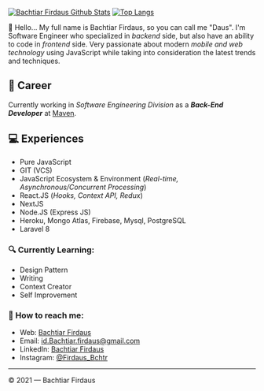 [![Bachtiar Firdaus Github Stats](https://github-readme-stats.vercel.app/api?username=bachtiar-firdaus&count_private=true&theme=default&show_icons=true)](https://github.com/Bachtiar-Firdaus)
[![Top Langs](https://github-readme-stats.vercel.app/api/top-langs/?username=Bachtiar-Firdaus&layout=compact)](https://github.com/Bachtiar-Firdaus)
<br>

👋 Hello... My full name is Bachtiar Firdaus, so you can call me "Daus". I'm Software Engineer who specialized in _backend_ side, but also have an ability to code in _frontend_ side. Very passionate about modern _mobile and web technology_ using JavaScript while taking into consideration the latest trends and techniques.

## 💼 Career

Currently working in _Software Engineering Division_ as a **_Back-End Developer_** at [Maven](https://maven.co.id/).

## 💻 Experiences

- Pure JavaScript
- GIT (VCS)
- JavaScript Ecosystem & Environment (_Real-time, Asynchronous/Concurrent Processing_)
- React.JS (_Hooks, Context API, Redux_)
- NextJS
- Node.JS (Express JS)
- Heroku, Mongo Atlas, Firebase, Mysql, PostgreSQL
- Laravel 8

### 🔍 Currently Learning:

- Design Pattern
- Writing
- Context Creator
- Self Improvement

### 🚀 How to reach me:

- Web: [Bachtiar Firdaus](https://bachtiar-firdaus.github.io)
- Email: [id.Bachtiar.firdaus@gmail.com](id.Bachtiar.firdaus@gmail.com)
- LinkedIn: [Bachtiar Firdaus](https://www.linkedin.com/in/bachtiar-firdaus-64b35419b/)
- Instagram: [@Firdaus_Bchtr](https://www.instagram.com/Firdaus_bchtr/)

---

© 2021 — Bachtiar Firdaus
